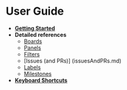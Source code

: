 # User Guide

- [**Getting Started**](gettingStarted.md)
- **Detailed references**
  - [Boards](boards.md)
  - [Panels](panels.md)
  - [Filters](filters.md)
  - [Issues (and PRs)] (issuesAndPRs.md)
  - [Labels](labels.md)
  - [Milestones](milestones.md)<br>
- [**Keyboard Shortcuts**](keyboardShortcuts.md)
